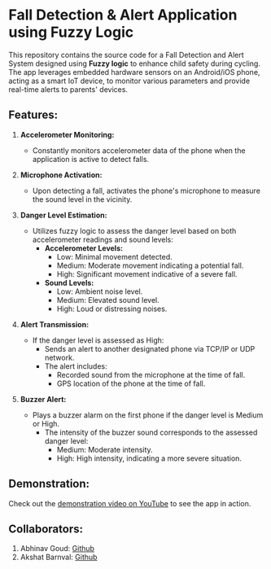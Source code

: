 # Fall Detection & Alert Application using Fuzzy Logic

This repository contains the source code for a Fall Detection and Alert System designed using **Fuzzy logic** to enhance child safety during cycling. The app leverages embedded hardware sensors on an Android/iOS phone, acting as a smart IoT device, to monitor various parameters and provide real-time alerts to parents' devices.

## Features:

1. **Accelerometer Monitoring:**
   - Constantly monitors accelerometer data of the phone when the application is active to detect falls.

2. **Microphone Activation:**
   - Upon detecting a fall, activates the phone's microphone to measure the sound level in the vicinity.

3. **Danger Level Estimation:**
   - Utilizes fuzzy logic to assess the danger level based on both accelerometer readings and sound levels:
     - **Accelerometer Levels:**
       - Low: Minimal movement detected.
       - Medium: Moderate movement indicating a potential fall.
       - High: Significant movement indicative of a severe fall.
     - **Sound Levels:**
       - Low: Ambient noise level.
       - Medium: Elevated sound level.
       - High: Loud or distressing noises.

4. **Alert Transmission:**
   - If the danger level is assessed as High:
     - Sends an alert to another designated phone via TCP/IP or UDP network.
     - The alert includes:
       - Recorded sound from the microphone at the time of fall.
       - GPS location of the phone at the time of fall.

5. **Buzzer Alert:**
   - Plays a buzzer alarm on the first phone if the danger level is Medium or High.
     - The intensity of the buzzer sound corresponds to the assessed danger level:
       - Medium: Moderate intensity.
       - High: High intensity, indicating a more severe situation.


## Demonstration:

Check out the [demonstration video on YouTube](https://www.youtube.com/watch?v=qEZNYEAVPpE) to see the app in action.

## Collaborators:

1. Abhinav Goud: [Github]()
2. Akshat Barnval: [Github]()
